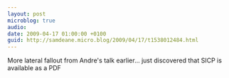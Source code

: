 ```yaml
---
layout: post
microblog: true
audio: 
date: 2009-04-17 01:00:00 +0100
guid: http://samdeane.micro.blog/2009/04/17/t1538012484.html
---
```

More lateral fallout from Andre's talk earlier... just discovered that SICP is available as a PDF
